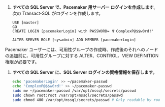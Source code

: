 1. **すべての SQL Server で、Pacemaker 用サーバー ログインを作成します**。 次の Transact-SQL がログインを作成します。

   ```Transact-SQL
   USE [master]
   GO
   CREATE LOGIN [pacemakerLogin] with PASSWORD= N'ComplexP@$$w0rd!'
    
   ALTER SERVER ROLE [sysadmin] ADD MEMBER [pacemakerLogin]
   ```

  Pacemaker ユーザーには、可用性グループの作成時、作成後のそれへのノードの追加前に、可用性グループに対する ALTER、CONTROL、VIEW DEFINITION 権限が必要です。

1. **すべての SQL Server に、SQL Server ログインの資格情報を保存します**。

   ```bash
   echo 'pacemakerLogin' >> ~/pacemaker-passwd
   echo 'ComplexP@$$w0rd!' >> ~/pacemaker-passwd
   sudo mv ~/pacemaker-passwd /var/opt/mssql/secrets/passwd
   sudo chown root:root /var/opt/mssql/secrets/passwd
   sudo chmod 400 /var/opt/mssql/secrets/passwd # Only readable by root
   ```
